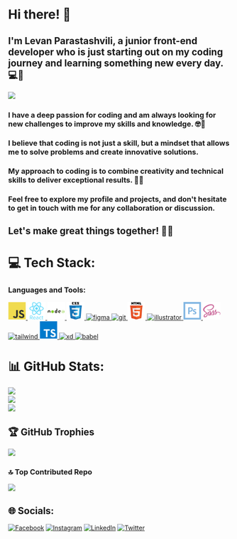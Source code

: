 # Hi there! 👋

## I'm Levan Parastashvili, a junior front-end developer who is just starting out on my coding journey and learning something new every day. 💻🌱

![](https://visitcount.itsvg.in/api?id=parastashvili&label=Profile%20Views&color=1&icon=0&pretty=false)

### I have a deep passion for coding and am always looking for new challenges to improve my skills and knowledge. 🤓💪

### I believe that coding is not just a skill, but a mindset that allows me to solve problems and create innovative solutions. 

### My approach to coding is to combine creativity and technical skills to deliver exceptional results. 🚀💡

### Feel free to explore my profile and projects, and don't hesitate to get in touch with me for any collaboration or discussion. 

## Let's make great things together! 🤝🌟

# 💻 Tech Stack:
<h3 align="left">Languages and Tools:</h3>
<p align="left"><a href="https://developer.mozilla.org/en-US/docs/Web/JavaScript" target="_blank" rel="noreferrer"> <img src="https://raw.githubusercontent.com/devicons/devicon/master/icons/javascript/javascript-original.svg" alt="javascript" width="40" height="40"/> </a><a href="https://reactjs.org/" target="_blank" rel="noreferrer"> <img src="https://raw.githubusercontent.com/devicons/devicon/master/icons/react/react-original-wordmark.svg" alt="react" width="40" height="40"/> </a> <a href="https://nodejs.org" target="_blank" rel="noreferrer"> <img src="https://raw.githubusercontent.com/devicons/devicon/master/icons/nodejs/nodejs-original-wordmark.svg" alt="nodejs" width="40" height="40"/> </a>  <a href="https://www.w3schools.com/css/" target="_blank" rel="noreferrer"> <img src="https://raw.githubusercontent.com/devicons/devicon/master/icons/css3/css3-original-wordmark.svg" alt="css3" width="40" height="40"/> </a> <a href="https://www.figma.com/" target="_blank" rel="noreferrer"> <img src="https://www.vectorlogo.zone/logos/figma/figma-icon.svg" alt="figma" width="40" height="40"/> </a> <a href="https://git-scm.com/" target="_blank" rel="noreferrer"> <img src="https://www.vectorlogo.zone/logos/git-scm/git-scm-icon.svg" alt="git" width="40" height="40"/> </a> <a href="https://www.w3.org/html/" target="_blank" rel="noreferrer"> <img src="https://raw.githubusercontent.com/devicons/devicon/master/icons/html5/html5-original-wordmark.svg" alt="html5" width="40" height="40"/> </a> <a href="https://www.adobe.com/in/products/illustrator.html" target="_blank" rel="noreferrer"> <img src="https://www.vectorlogo.zone/logos/adobe_illustrator/adobe_illustrator-icon.svg" alt="illustrator" width="40" height="40"/> </a> <a href="https://www.photoshop.com/en" target="_blank" rel="noreferrer"> <img src="https://raw.githubusercontent.com/devicons/devicon/master/icons/photoshop/photoshop-line.svg" alt="photoshop" width="40" height="40"/> </a>  <a href="https://sass-lang.com" target="_blank" rel="noreferrer"> <img src="https://raw.githubusercontent.com/devicons/devicon/master/icons/sass/sass-original.svg" alt="sass" width="40" height="40"/> </a> <a href="https://tailwindcss.com/" target="_blank" rel="noreferrer"> <img src="https://www.vectorlogo.zone/logos/tailwindcss/tailwindcss-icon.svg" alt="tailwind" width="40" height="40"/> </a> <a href="https://www.typescriptlang.org/" target="_blank" rel="noreferrer"> <img src="https://raw.githubusercontent.com/devicons/devicon/master/icons/typescript/typescript-original.svg" alt="typescript" width="40" height="40"/> </a> <a href="https://www.adobe.com/products/xd.html" target="_blank" rel="noreferrer"> <img src="https://cdn.worldvectorlogo.com/logos/adobe-xd.svg" alt="xd" width="40" height="40"/> </a>  <a href="https://babeljs.io/" target="_blank" rel="noreferrer"> <img src="https://www.vectorlogo.zone/logos/babeljs/babeljs-icon.svg" alt="babel" width="40" height="40"/> </a></p>

# 📊 GitHub Stats:
![](https://github-readme-stats.vercel.app/api?username=parastashvili&theme=dark&hide_border=true&include_all_commits=false&count_private=true)<br/>
![](https://github-readme-streak-stats.herokuapp.com/?user=parastashvili&theme=dark&hide_border=true)<br/>
![](https://github-readme-stats.vercel.app/api/top-langs/?username=parastashvili&theme=dark&hide_border=true&include_all_commits=false&count_private=true&layout=compact)

## 🏆 GitHub Trophies
![](https://github-profile-trophy.vercel.app/?username=parastashvili&theme=nord&no-frame=true&no-bg=true&margin-w=4)

### 🔝 Top Contributed Repo
![](https://github-contributor-stats.vercel.app/api?username=parastashvili&limit=5&theme=dark_dimmed&combine_all_yearly_contributions=true)

## 🌐 Socials:
[![Facebook](https://img.shields.io/badge/Facebook-%231877F2.svg?logo=Facebook&logoColor=white)](https://facebook.com/Parastashvili) [![Instagram](https://img.shields.io/badge/Instagram-%23E4405F.svg?logo=Instagram&logoColor=white)](https://instagram.com/parasta___) [![LinkedIn](https://img.shields.io/badge/LinkedIn-%230077B5.svg?logo=linkedin&logoColor=white)](https://linkedin.com/in/levan-parastashvili-179974198) [![Twitter](https://img.shields.io/badge/Twitter-%231DA1F2.svg?logo=Twitter&logoColor=white)](https://twitter.com/LevanParasta) 

